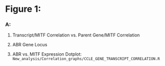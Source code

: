 # Figure 1:


### A:

1. Transcript/MITF Correlation vs. Parent Gene/MITF Correlation

2. ABR Gene Locus


3. ABR vs. MITF Expression Dotplot: `New_analysis/Correlation_graphs/CCLE_GENE_TRANSCRIPT_CORRELATION.R`